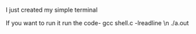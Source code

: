 I just created my simple terminal

If you want to run it run the code-
	gcc shell.c -lreadline \n
	./a.out 


